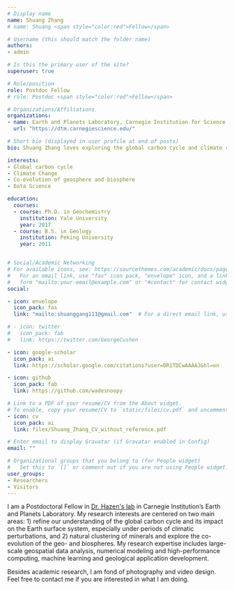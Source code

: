 ```yaml
---
# Display name
name: Shuang Zhang
# name: Shuang <span style="color:red">Fellow</span>

# Username (this should match the folder name)
authors:
- admin

# Is this the primary user of the site?
superuser: true

# Role/position
role: Postdoc Fellow
# role: Postdoc <span style="color:red">Fellow</span>

# Organizations/Affiliations
organizations:
- name: Earth and Planets Laboratory, Carnegie Institution for Science
  url: "https://dtm.carnegiescience.edu/"

# Short bio (displayed in user profile at end of posts)
bio: Shuang Zhang loves exploring the global carbon cycle and climate change through data analysis and machine learning.

interests:
- Global carbon cycle
- Climate Change
- Co-evolution of geosphere and biosphere
- Data Science

education:
  courses:
  - course: Ph.D. in Geochemistry
    institution: Yale University
    year: 2017
  - course: B.S. in Geology
    institution: Peking University
    year: 2011


# Social/Academic Networking
# For available icons, see: https://sourcethemes.com/academic/docs/page-builder/#icons
#   For an email link, use "fas" icon pack, "envelope" icon, and a link in the
#   form "mailto:your-email@example.com" or "#contact" for contact widget.
social:

- icon: envelope
  icon_pack: fas
  link: "mailto:shuanggang111@gmail.com"  # For a direct email link, use "mailto:test@example.org".

# - icon: twitter
#   icon_pack: fab
#   link: https://twitter.com/GeorgeCushen

- icon: google-scholar
  icon_pack: ai
  link: https://scholar.google.com/citations?user=DR1TDCwAAAAJ&hl=en

- icon: github
  icon_pack: fab
  link: https://github.com/wadesnoopy

# Link to a PDF of your resume/CV from the About widget.
# To enable, copy your resume/CV to `static/files/cv.pdf` and uncomment the lines below.
- icon: cv
  icon_pack: ai
  link: files/Shuang_Zhang_CV_without_reference.pdf

# Enter email to display Gravatar (if Gravatar enabled in Config)
email: ""

# Organizational groups that you belong to (for People widget)
#   Set this to `[]` or comment out if you are not using People widget.
user_groups:
- Researchers
- Visitors
---
```


I am a Postdoctoral Fellow in [Dr. Hazen's lab](http://hazen.carnegiescience.edu/) in Carnegie Institution’s Earth and Planets Laboratory. My research interests are centered on two main areas: 1) refine our understanding of the global carbon cycle and its impact on the Earth surface system, especially under periods of climatic perturbations, and 2) natural clustering of minerals and explore the co-evolution of the geo- and biospheres. My research expertise includes large-scale geospatial data analysis, numerical modeling and high-performance computing, machine learning and geological application development.

Besides academic research, I am fond of photography and video design. Feel free to contact me if you are interested in what I am doing.
